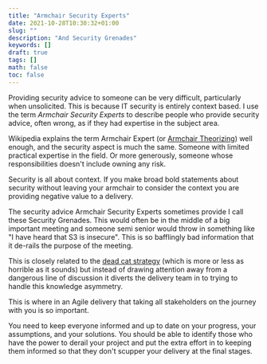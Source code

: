 ```yaml
---
title: "Armchair Security Experts"
date: 2021-10-28T10:30:32+01:00
slug: ""
description: "And Security Grenades"
keywords: []
draft: true
tags: []
math: false
toc: false
---
```


Providing security advice to someone can be very difficult, particularly when unsolicited. This is because IT security is entirely context based. I use the term _Armchair Security Experts_ to describe people who provide security advice, often wrong, as if they had expertise in the subject area.

Wikipedia explains the term Armchair Expert (or [Armchair Theorizing](https://en.wikipedia.org/wiki/Armchair_theorizing)) well enough, and the security aspect is much the same. Someone with limited practical expertise in the field. Or more generously, someone whose responsibilities doesn't include owning any risk.

Security is all about context. If you make broad bold statements about security without leaving your armchair to consider the context you are providing negative value to a delivery.

The security advice Armchair Security Experts sometimes provide I call these Security Grenades. This would often be in the middle of a big important meeting and someone semi senior would throw in something like "I have heard that S3 is insecure". This is so bafflingly bad information that it de-rails the purpose of the meeting.

<!--alex ignore dead-->
This is closely related to the [dead cat strategy](https://en.wikipedia.org/wiki/Dead_cat_strategy) (which is more or less as horrible as it sounds) but instead of drawing attention away from a dangerous line of discussion it diverts the delivery team in to trying to handle this knowledge asymmetry.

This is where in an Agile delivery that taking all stakeholders on the journey with you is so important.

You need to keep everyone informed and up to date on your progress, your assumptions, and your solutions. You should be able to identify those who have the power to derail your project and put the extra effort in to keeping them informed so that they don't scupper your delivery at the final stages.
